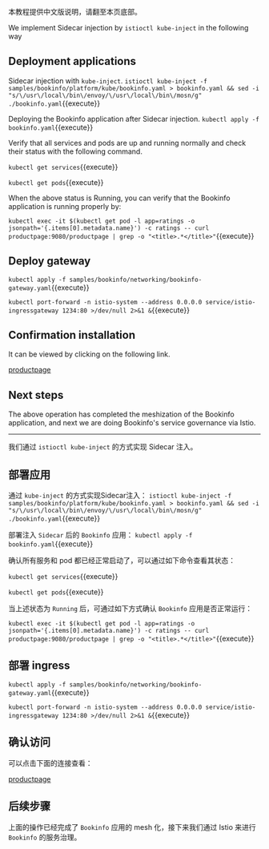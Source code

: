 本教程提供中文版说明，请翻至本页底部。

We implement Sidecar injection by `istioctl kube-inject` in the following way

## Deployment applications

Sidecar injection with `kube-inject`.
`istioctl kube-inject -f samples/bookinfo/platform/kube/bookinfo.yaml > bookinfo.yaml && sed -i "s/\/usr\/local\/bin\/envoy/\/usr\/local\/bin\/mosn/g" ./bookinfo.yaml`{{execute}}

Deploying the Bookinfo application after Sidecar injection.
`kubectl apply -f bookinfo.yaml`{{execute}}

Verify that all services and pods are up and running normally and check their status with the following command.

`kubectl get services`{{execute}}

`kubectl get pods`{{execute}}

When the above status is Running, you can verify that the Bookinfo application is running properly by:

`kubectl exec -it $(kubectl get pod -l app=ratings -o jsonpath='{.items[0].metadata.name}') -c ratings -- curl productpage:9080/productpage | grep -o "<title>.*</title>"`{{execute}}

## Deploy gateway

`kubectl apply -f samples/bookinfo/networking/bookinfo-gateway.yaml`{{execute}}

`kubectl port-forward -n istio-system --address 0.0.0.0 service/istio-ingressgateway 1234:80 >/dev/null 2>&1 &`{{execute}}

## Confirmation installation

It can be viewed by clicking on the following link.

[productpage]({{TRAFFIC_HOST1_1234}}/productpage)

## Next steps

The above operation has completed the meshization of the Bookinfo application, and next we are doing Bookinfo's service governance via Istio.

---

我们通过 `istioctl kube-inject` 的方式实现 Sidecar 注入。

## 部署应用

通过 `kube-inject` 的方式实现Sidecar注入：
`istioctl kube-inject -f samples/bookinfo/platform/kube/bookinfo.yaml > bookinfo.yaml && sed -i "s/\/usr\/local\/bin\/envoy/\/usr\/local\/bin\/mosn/g" ./bookinfo.yaml`{{execute}}

部署注入 `Sidecar` 后的 `Bookinfo` 应用：
`kubectl apply -f bookinfo.yaml`{{execute}}

确认所有服务和 pod 都已经正常启动了，可以通过如下命令查看其状态：

`kubectl get services`{{execute}}

`kubectl get pods`{{execute}}

当上述状态为 `Running` 后，可通过如下方式确认 `Bookinfo` 应用是否正常运行：

`kubectl exec -it $(kubectl get pod -l app=ratings -o jsonpath='{.items[0].metadata.name}') -c ratings -- curl productpage:9080/productpage | grep -o "<title>.*</title>"`{{execute}}

## 部署 ingress

`kubectl apply -f samples/bookinfo/networking/bookinfo-gateway.yaml`{{execute}}

`kubectl port-forward -n istio-system --address 0.0.0.0 service/istio-ingressgateway 1234:80 >/dev/null 2>&1 &`{{execute}}

## 确认访问

可以点击下面的连接查看：

[productpage]({{TRAFFIC_HOST1_1234}}/productpage)

## 后续步骤

上面的操作已经完成了 `Bookinfo` 应用的 mesh 化，接下来我们通过 Istio 来进行 `Bookinfo` 的服务治理。

